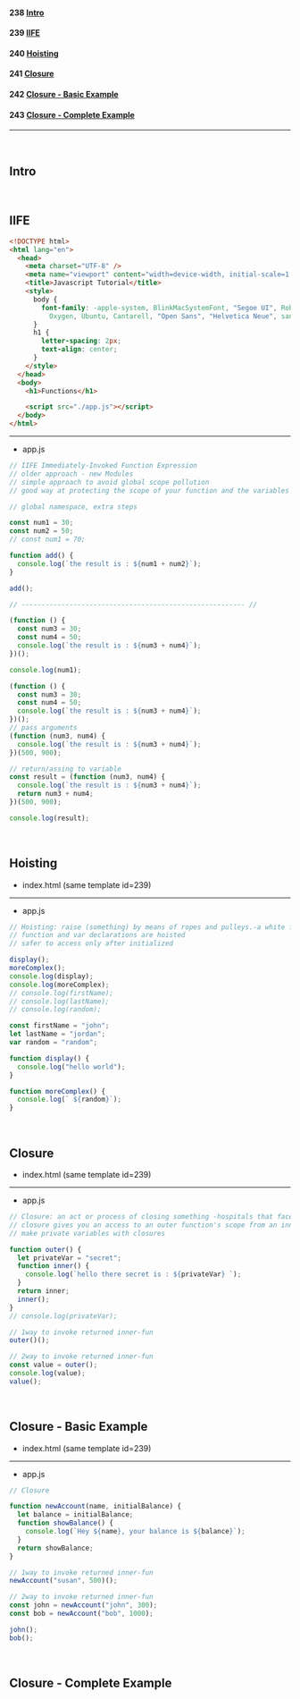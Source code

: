 #### 238 [Intro](#238)

#### 239 [IIFE](#239)

#### 240 [Hoisting](#240)

#### 241 [Closure](#241)

#### 242 [Closure - Basic Example](#242)

#### 243 [Closure - Complete Example](#243)

---

<br>

## Intro<a id='238'></a>

<br>

## IIFE<a id='239'></a>

```html
<!DOCTYPE html>
<html lang="en">
  <head>
    <meta charset="UTF-8" />
    <meta name="viewport" content="width=device-width, initial-scale=1.0" />
    <title>Javascript Tutorial</title>
    <style>
      body {
        font-family: -apple-system, BlinkMacSystemFont, "Segoe UI", Roboto,
          Oxygen, Ubuntu, Cantarell, "Open Sans", "Helvetica Neue", sans-serif;
      }
      h1 {
        letter-spacing: 2px;
        text-align: center;
      }
    </style>
  </head>
  <body>
    <h1>Functions</h1>

    <script src="./app.js"></script>
  </body>
</html>
```

---

- app.js

```js
// IIFE Immediately-Invoked Function Expression
// older approach - new Modules
// simple approach to avoid global scope pollution
// good way at protecting the scope of your function and the variables within it.

// global namespace, extra steps

const num1 = 30;
const num2 = 50;
// const num1 = 70;

function add() {
  console.log(`the result is : ${num1 + num2}`);
}

add();

// -------------------------------------------------------- //

(function () {
  const num3 = 30;
  const num4 = 50;
  console.log(`the result is : ${num3 + num4}`);
})();

console.log(num1);

(function () {
  const num3 = 30;
  const num4 = 50;
  console.log(`the result is : ${num3 + num4}`);
})();
// pass arguments
(function (num3, num4) {
  console.log(`the result is : ${num3 + num4}`);
})(500, 900);

// return/assing to variable
const result = (function (num3, num4) {
  console.log(`the result is : ${num3 + num4}`);
  return num3 + num4;
})(500, 900);

console.log(result);
```

<br>

## Hoisting<a id='240'></a>

- index.html (same template id=239)

---

- app.js

```js
// Hoisting: raise (something) by means of ropes and pulleys.-a white flag was hoisted
// function and var declarations are hoisted
// safer to access only after initialized

display();
moreComplex();
console.log(display);
console.log(moreComplex);
// console.log(firstName);
// console.log(lastName);
// console.log(random);

const firstName = "john";
let lastName = "jordan";
var random = "random";

function display() {
  console.log("hello world");
}

function moreComplex() {
  console.log(` ${random}`);
}
```

<br>

## Closure<a id='241'></a>

- index.html (same template id=239)

---

- app.js

```js
// Closure: an act or process of closing something -hospitals that face closure
// closure gives you an access to an outer function's scope from an inner function
// make private variables with closures

function outer() {
  let privateVar = "secret";
  function inner() {
    console.log(`hello there secret is : ${privateVar} `);
  }
  return inner;
  inner();
}
// console.log(privateVar);

// 1way to invoke returned inner-fun
outer()();

// 2way to invoke returned inner-fun
const value = outer();
console.log(value);
value();
```

<br>

## Closure - Basic Example<a id='242'></a>

- index.html (same template id=239)

---

- app.js

```js
// Closure

function newAccount(name, initialBalance) {
  let balance = initialBalance;
  function showBalance() {
    console.log(`Hey ${name}, your balance is ${balance}`);
  }
  return showBalance;
}

// 1way to invoke returned inner-fun
newAccount("susan", 500)();

// 2way to invoke returned inner-fun
const john = newAccount("john", 300);
const bob = newAccount("bob", 1000);

john();
bob();
```

<br>

## Closure - Complete Example<a id='243'></a>

<br>
